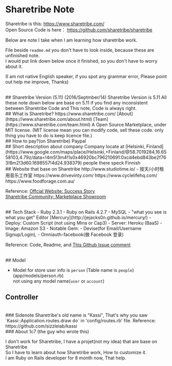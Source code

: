 # Sharetribe Note 
Sharetribe is this: https://www.sharetribe.com/   
Open Source Code is here： https://github.com/sharetribe/sharetribe   

Below are note I take when I am learning how sharetribe work.

File beside `readme.md` you don't have to look inside, because these are unfinished note.  
I would put link down below once it finished, so you don't have to worry about it.  

(I am not native English speaker, if you spot any grammar error, Please point out help me improve, Thanks)

<br/>
## Sharetribe Version (5.11)
(2016/Septmber/14) Sharetribe Version is 5.11   
All these note down below are base on 5.11  
if you find any inconsistent between Sharetribe Code and This note, Code is always right.

<br/>
## What is Sharetribe?
https://www.sharetribe.com/   
[About](https://www.sharetribe.com/about.html)  
[Team](https://www.sharetribe.com/team.html)  
A Open Source Marketplace, under MIT license.   
(MIT license mean you can modify code, sell these code. only thing you have to do is keep licence file.)   

<br/>
## How to pay?(on Sharetribe)
Paypal    


<br/>
## Short description about company
Company locate at [Helsinki, Finland](https://www.google.com/maps/place/Helsinki,+Finland/@58.7019284,16.6558103,4.79z/data=!4m5!3m4!1s0x46920bc796210691:0xcd4ebd843be2f763!8m2!3d60.1698557!4d24.938379)   
people there speck Finnish 


<br/>
## Website that base on Sharetribe
http://www.studiotime.io/  - 按天/小时租用音乐工作室  
https://www.drivevinty.com/     
https://www.cyclelifehq.com/     
https://www.foodforage.com.au/    

Reference: 
[Offcial Website: Success Story](https://www.sharetribe.com/stories.html)  
[Sharetribe Community: Marketplace Showroom](https://www.sharetribe.com/community/t/marketplace-showroom-are-you-hosting-an-open-source-sharetribe-marketplace-advertise-it-here/51/1)

<br/>
## Tech Stack
- Ruby 2.3.1  
- Ruby on Rails 4.2.7  
- MySQL  
- "what you see is what you get" Editor [Mercury](http://jejacks0n.github.io/mercury/)  
- Deploy: Custom Script (not using Mina or Cap3)  
- Server: Heroku (BaaS)  
- Image: Amazon S3  
- Notable Gem: 
    -  Devise(for Email/Username Signup/Login), 
    -  Omniauth-facebook(做 Facebook 登录)  

Reference: Code, Readme, and [This Github Issue comment](https://github.com/sharetribe/sharetribe/issues/2525#issuecomment-246609666)

<br/>
## Model  

- Model for store user info is `person` (Table name is `people`) (app/models/person.rb)  
  not using any model name(`user` or `account`)


## Controller



<br/>
### Sidenote
Sharetribe's old name is "Kassi",  
That's why you saw `Kassi::Application.routes.draw do` in 'config/routes.rb' file.    
Reference: https://github.com/sizzlelab/kassi     


<br/>
### About 1c7 (the guy who wrote this)   

I don't work for Sharetribe, I have a projet(not my idea) that are base on Sharetribe     
So I have to learn about how Sharetribe work, How to customize it.      
I am Ruby on Rails developer for 8 month now, That help.  





